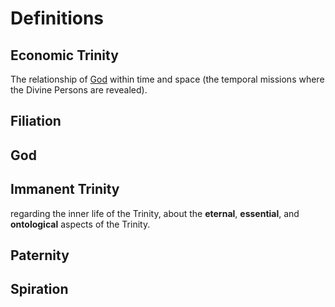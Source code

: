 # Definitions

## Economic Trinity

The relationship of [God](#God) within time and space (the temporal missions where the Divine Persons are revealed).

## Filiation

## God

## Immanent Trinity

regarding the inner life of the Trinity, about the **eternal**, **essential**, and **ontological** aspects of the Trinity.

## Paternity

## Spiration